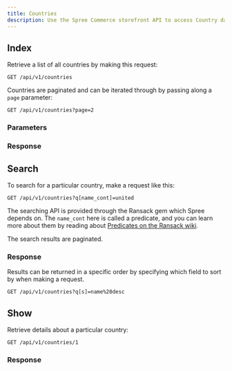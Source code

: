 ```yaml
---
title: Countries
description: Use the Spree Commerce storefront API to access Country data.
---
```


## Index

Retrieve a list of all countries by making this request:

```
GET /api/v1/countries
```

Countries are paginated and can be iterated through by passing along a `page` parameter:

```
GET /api/v1/countries?page=2
```

### Parameters

<params params='[
  {
    "name": "page",
    "description": "The page number of country to display."
  }, {
    "name": "per_page",
    "description": "The number of countries to return per page"
  }
]'></params>

### Response

<status code="200"></status>
<json sample="countries"></json>

## Search

To search for a particular country, make a request like this:

```
GET /api/v1/countries?q[name_cont]=united
```

The searching API is provided through the Ransack gem which Spree depends on. The `name_cont` here is called a predicate, and you can learn more about them by reading about [Predicates on the Ransack wiki](https://github.com/ernie/ransack/wiki/Basic-Searching).

The search results are paginated.

### Response

<status code="200"></status>
<json sample="countries"></json>

Results can be returned in a specific order by specifying which field to sort by when making a request.

```
GET /api/v1/countries?q[s]=name%20desc
```

## Show

Retrieve details about a particular country:

```
GET /api/v1/countries/1
```

### Response

<status code="200"></status>
<json sample="country_with_state"></json>
